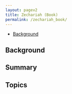 ```yaml
---
layout: pagev2
title: Zechariah (Book)
permalink: /zechariah_book/
---
```

- [Background](#background)

## Background

## Summary

## Topics
